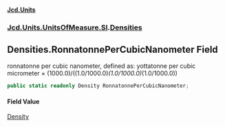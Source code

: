 #### [Jcd.Units](index.md 'index')
### [Jcd.Units.UnitsOfMeasure.SI](Jcd.Units.UnitsOfMeasure.SI.md 'Jcd.Units.UnitsOfMeasure.SI').[Densities](Densities.md 'Jcd.Units.UnitsOfMeasure.SI.Densities')

## Densities.RonnatonnePerCubicNanometer Field

ronnatonne per cubic nanometer, defined as: yottatonne per cubic micrometer × (1000.0)/((1.0/1000.0)*(1.0/1000.0)*(1.0/1000.0))

```csharp
public static readonly Density RonnatonnePerCubicNanometer;
```

#### Field Value
[Density](Density.md 'Jcd.Units.UnitTypes.Density')